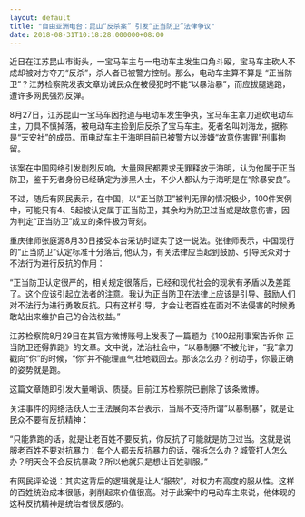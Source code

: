 ```yaml
---
layout: default
title: "自由亚洲电台：昆山“反杀案” 引发“正当防卫”法律争议"
date: 2018-08-31T10:18:28.000000+08:00
---
```


近日在江苏昆山市街头，一宝马车主与一电动车主发生口角斗殴，宝马车主砍人不成却被对方夺刀“反杀”，杀人者已被警方控制。那么，电动车主算不算是 “正当防卫”？江苏检察院发表文章劝诫民众在被侵犯时不能“以暴治暴”，而应拔腿逃跑，遭许多网民强烈反弹。

8月27日，江苏昆山一宝马车因抢道与电动车发生争执，宝马车主拿刀追砍电动车主，刀具不慎掉落，被电动车主捡到后反杀了宝马车主。死者名叫刘海龙，据称是“天安社”的成员。而电动车主于海明目前已被警方以涉嫌“故意伤害罪”刑事拘留。

该案在中国网络引发剧烈反响，大量网民都要求无罪释放于海明，认为他属于正当防卫，鉴于死者身份已经确定为涉黑人士，不少人都认为于海明是在“除暴安良”。

不过，随后有网民表示，在中国，以“正当防卫”被判无罪的情况极少，100件案例中，可能只有4、5起被认定属于正当防卫，其余均为防卫过当或是故意伤害，因为判定“正当防卫”成立的条件极为苛刻。

重庆律师张庭源8月30日接受本台采访时证实了这一说法。张律师表示，中国现行的“正当防卫”认定标准十分落后, 他认为，有关法律应当起到鼓励、引导民众对于不法行为进行反抗的作用：

“正当防卫认定很严的，相关规定很落后，已经和现代社会的现状有矛盾以及差距了。这个应该引起立法者的注意。我认为正当防卫在法律上应该是引导、鼓励人们对不法行为进行勇敢反抗。只有这样引导，才会让老百姓在面对不法侵害的时候勇敢站出来维护自己的合法权益。”

江苏检察院8月29日在其官方微博账号上发表了一篇题为《100起刑事案告诉你 正当防卫还得靠跑》的文章。文中说，法治社会中，“以暴制暴”不被允许，“我”拿刀戳向“你”的时候，“你”并不能理直气壮地戳回去。那该怎么办？别动手，你最正确的姿势就是跑。

这篇文章随即引发大量嘲讽、质疑。目前江苏检察院已删除了该条微博。

关注事件的网络活跃人士王法展向本台表示，当局不支持所谓“以暴制暴”，就是让民众不要有反抗精神：

“只能靠跑的话，就是让老百姓不要反抗，你反抗了可能就是防卫过当。这就是说服老百姓不要对抗暴力：每个人都去反抗暴力的话，强拆怎么办？城管打人怎么办？明天会不会反抗暴政？所以他就只是想让百姓驯服。”

有网民评论说：其实这背后的逻辑就是让人“服软”，对权力有高度的服从性。这样的百姓统治成本很低，剥削起来价值很高。对于此案中的电动车主来说，他体现的这种反抗精神是统治者很反感的。

